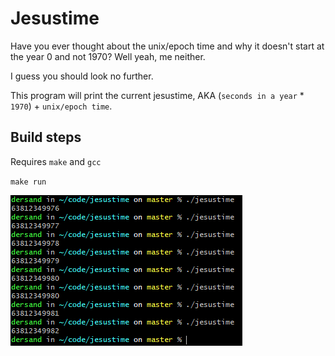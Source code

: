 # Jesustime
Have you ever thought about the unix/epoch time and why it doesn't start at the year 0 and not 1970? Well yeah, me neither.

I guess you should look no further. 

This program will print the current jesustime, AKA (`seconds in a year` * `1970`) + `unix/epoch time`.

## Build steps
Requires `make` and `gcc`

`make run`

![output](output.png)


